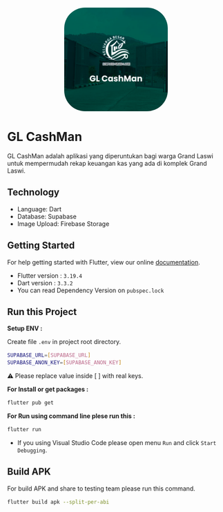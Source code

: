 <p align="center">
  <img style="border-radius: 20%; width: 240px;" src="assets/images/img_thumbnail.png">
</p>

# GL CashMan

GL CashMan adalah aplikasi yang diperuntukan bagi warga Grand Laswi untuk mempermudah rekap keuangan kas yang ada di komplek Grand Laswi.

## Technology

- Language: Dart
- Database: Supabase
- Image Upload: Firebase Storage

## Getting Started

For help getting started with Flutter, view our online [documentation](https://flutter.io/).

- Flutter version : `3.19.4`
- Dart version : `3.3.2`
- You can read Dependency Version on `pubspec.lock`

## Run this Project

**Setup ENV :**

Create file `.env` in project root directory.

```BASH
SUPABASE_URL=[SUPABASE_URL]
SUPABASE_ANON_KEY=[SUPABASE_ANON_KEY]
```

:warning: Please replace value inside [ ] with real keys.

**For Install or get packages :**

```BASH
flutter pub get
```

**For Run using command line plese run this :**

```BASH
flutter run
```

- If you using Visual Studio Code please open menu `Run` and click `Start Debugging`.

## Build APK

For build APK and share to testing team please run this command.

```BASH
flutter build apk --split-per-abi
```
